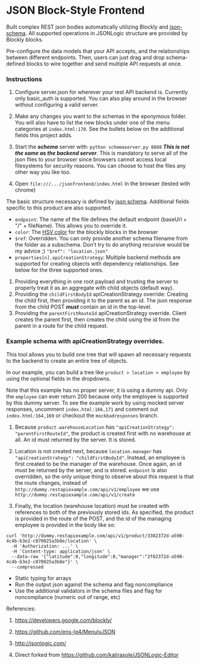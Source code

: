 JSON Block-Style Frontend
==============
Built complex REST json bodies automatically utilizing Blockly and [json-schema](https://json-schema.org/draft/2020-12/json-schema-core.html). All supported operations in JSONLogic structure are provided by Blockly blocks. 

Pre-configure the data models that your API accepts, and the relationships between different endpoints.
Then, users can just drag and drop schema-defined blocks to wire together and send multiple API requests at once.


### Instructions


1. Configure server.json for wherever your rest API backend is. Currently only basic_auth is supported. You can also play around in the browser without configuring a valid server.

2. Make any changes you want to the schemas in the eponymous folder. You will also have to list the new blocks under one of the menu categories at `index.html:170`. See the bullets below on the additional fields this project adds.

3. Start the ***schema*** server with: `python schemaserver.py 8888` ***This is not the same as the backend server***. This is mandatory to serve all of the json files to your browser since browsers cannot access local filesystems for security reasons. You can choose to host the files any other way you like too.

4. Open `file:///.../jsonfrontend/index.html` in the browser (tested with chrome)


The basic structure necessary is defined by [json schema](https://json-schema.org/draft/2020-12/json-schema-core.html). Additional fields specific to this product are also supported.

- `endpoint`: The name of the file defines the default endpoint (baseUrl + "/" + fileName). This allows you to override it.
- `color`: The [HSV color](https://developers.google.com/blockly/guides/create-custom-blocks/block-colour#:~:text=%20Block%20colour%20%201%20Defining%20the%20block,space%20is%20highly%20recommended%2C%20but%20Blockly...%20More%20) for the blockly blocks in the browser
- `$ref`: Overridden. You can only provide another schema filename from the folder as a subschema. Don't try to do anything recursive would be my advice ;) `"$ref": "location.json"` 
- `properties[n].apiCreationStrategy`: Multiple backend methods are supported for creating objects with dependency relationships. See below for the three supported ones.

1. Providing everything in one root payload and trusting the server to properly treat it as an aggregate with child objects (default way).
2. Providing the `childFirstBodyId` apiCreationStrategy override: Creating the child first, then providing it to the parent as an id. The json response from the child POST ***must*** contain an id in the top-level.
3. Providing the `parentFirstRouteId` apiCreationStrategy override. Client creates the parent first, then creates the child using the id from the parent in a route for the child request.

### Example schema with apiCreationStrategy overrides.

This tool allows you to build one tree that will spawn all necessary requests to the backend to create an entire tree of objects.

In our example, you can build a tree like `product > location > employee` by using the optional fields in the dropdowns.

Note that this example has no proper server, it is using a dummy api. Only the `employee` can ever return 200 because only the employee is supported by this dummy server. To see the example work by using mocked server responses, uncomment `index.html:166,171` and comment out `index.html:164,169` or checkout the `mockbadresponses` branch.

1. Because `product.warehouseLocation` has `"apiCreationStrategy": "parentFirstRouteId"`, the product is created first with no warehouse at all. An id must returned by the server. It is stored.

2. Location is not created next, because `location.manager` has `"apiCreationStrategy": "childFirstBodyId"`.
Instead, an employee is first created to be the manager of the warehouse. Once again, an id must be returned by the server, and is stored.
`endpoint` is also overridden, so the only unique thing to observe about this request is that the route changes, instead of `http://dummy.restapiexample.com/api/v1/employee` we use `http://dummy.restapiexample.com/api/v1/create`

3. Finally, the location (warehouse location) must be created with references to both of the previously stored ids.
As specified, the product is provided in the route of the POST, and the id of the managing employee is provided in the body like so:
```
curl 'http://dummy.restapiexample.com/api/v1/product/3302372d-a590-4c4b-b3e2-c070025a3b8e/location' \
  -H 'Authorization: ...' \
  -H 'Content-type: application/json' \
  --data-raw '{"latitude":0,"longitude":0,"manager":"2f02372d-a590-4c4b-b3e2-c070025a3b8e"}' \
  --compressed
```



- Static typing for arrays
- Run the output json against the schema and flag noncompliance
- Use the additional validators in the schema files and flag for noncompliance (numeric out of range, etc)


References:

1. https://developers.google.com/blockly/

2. https://github.com/ens-lg4/MenulyJSON

3. http://jsonlogic.com/

4. Direct forked from https://github.com/katirasole/JSONLogic-Editor

